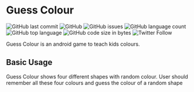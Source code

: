 # Guess Colour

![GitHub last commit](https://img.shields.io/github/last-commit/thehackermonk/Guess-Colour?style=flat-square) ![GitHub](https://img.shields.io/github/license/thehackermonk/Guess-Colour?style=flat-square) ![GitHub issues](https://img.shields.io/github/issues/thehackermonk/Guess-Colour?style=flat-square) ![GitHub language count](https://img.shields.io/github/languages/count/thehackermonk/Guess-Colour?style=flat-square) ![GitHub top language](https://img.shields.io/github/languages/top/thehackermonk/Guess-Colour?logo=java&style=flat-square) ![GitHub code size in bytes](https://img.shields.io/github/languages/code-size/thehackermonk/Guess-Colour?style=flat-square) ![Twitter Follow](https://img.shields.io/twitter/follow/thehackermonk?style=flat-square)

Guess Colour is an android game to teach kids colours.

## Basic Usage
Guess Colour shows four different shapes with random colour. User should remember all these four colours and guess the colour of a random shape

